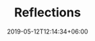 ---
title: "Reflections"
date: 2019-05-12T12:14:34+06:00
description: "Posts about what I am building or learning"
---